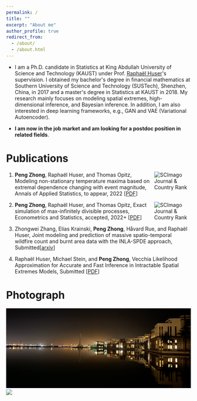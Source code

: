 ```yaml
---
permalink: /
title: ""
excerpt: "About me"
author_profile: true
redirect_from: 
  - /about/
  - /about.html
---
```


* I am a Ph.D. candidate in Statistics at King Abdullah University of Science and Technology (KAUST) under Prof. [Raphaël Huser](https://cemse.kaust.edu.sa/stat/people/person/raphael-huser)'s supervision. I obtained my bachelor's degree in financial mathematics at Southern University of Science and Technology (SUSTech), Shenzhen, China, in 2017 and a master's degree in Statistics at KAUST in 2018. My research mainly focuses on modeling spatial extremes, high-dimensional inference, and Bayesian inference. In addition, I am also interested in deep learning frameworks, e.g., GAN and VAE (Variational Autoencoder). 

* **I am now in the job market and am looking for a postdoc position in related fields**.  

Publications
====

1. <a href="https://www.scimagojr.com/journalsearch.php?q=21100211345&amp;tip=sid&amp;exact=no" title="SCImago Journal &amp; Country Rank"><img border="0" src="https://www.scimagojr.com/journal_img.php?id=21100211345" alt="SCImago Journal &amp; Country Rank" width="100" style="float:right;" /> </a>  **Peng Zhong**, Raphaël Huser, and Thomas Opitz, Modeling non-stationary temperature maxima based on extremal dependence changing with event magnitude, Annals of Applied Statistics, to appear, 2022 \[[PDF](files/paper1.pdf)\]

2. <a href="https://www.scimagojr.com/journalsearch.php?q=21100836195&amp;tip=sid&amp;exact=no" title="SCImago Journal &amp; Country Rank"><img border="0" src="https://www.scimagojr.com/journal_img.php?id=21100836195" alt="SCImago Journal &amp; Country Rank"  width="100" style="float:right;" /> </a>  **Peng Zhong**, Raphaël Huser, and Thomas Opitz, Exact simulation of max-infinitely divisible processes, Econometrics and Statistics, accepted, 2022+ \[[PDF](files/paper2.pdf)]

3. Zhongwei Zhang, Elias Krainski, **Peng Zhong**, Håvard Rue, and Raphaël Huser, Joint modeling and prediction of massive spatio-temporal wildfire count and burnt area data with the INLA-SPDE approach, Submitted\[[arxiv](https://arxiv.org/abs/2202.06502)\]
 
4. Raphaël Huser, Michael Stein, and **Peng Zhong**, Vecchia Likelihood Approximation for Accurate and Fast Inference in Intractable Spatial Extremes Models, Submitted \[[PDF](files/paper4.pdf)\]
	
Photograph
====
<img src="../images/kaust.png" width="1024">
 
<img src="../images/georgia.png" width="1024">

